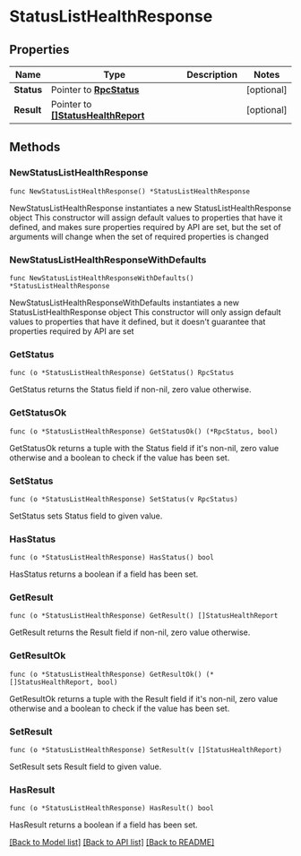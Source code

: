 # StatusListHealthResponse

## Properties

Name | Type | Description | Notes
------------ | ------------- | ------------- | -------------
**Status** | Pointer to [**RpcStatus**](RpcStatus.md) |  | [optional] 
**Result** | Pointer to [**[]StatusHealthReport**](StatusHealthReport.md) |  | [optional] 

## Methods

### NewStatusListHealthResponse

`func NewStatusListHealthResponse() *StatusListHealthResponse`

NewStatusListHealthResponse instantiates a new StatusListHealthResponse object
This constructor will assign default values to properties that have it defined,
and makes sure properties required by API are set, but the set of arguments
will change when the set of required properties is changed

### NewStatusListHealthResponseWithDefaults

`func NewStatusListHealthResponseWithDefaults() *StatusListHealthResponse`

NewStatusListHealthResponseWithDefaults instantiates a new StatusListHealthResponse object
This constructor will only assign default values to properties that have it defined,
but it doesn't guarantee that properties required by API are set

### GetStatus

`func (o *StatusListHealthResponse) GetStatus() RpcStatus`

GetStatus returns the Status field if non-nil, zero value otherwise.

### GetStatusOk

`func (o *StatusListHealthResponse) GetStatusOk() (*RpcStatus, bool)`

GetStatusOk returns a tuple with the Status field if it's non-nil, zero value otherwise
and a boolean to check if the value has been set.

### SetStatus

`func (o *StatusListHealthResponse) SetStatus(v RpcStatus)`

SetStatus sets Status field to given value.

### HasStatus

`func (o *StatusListHealthResponse) HasStatus() bool`

HasStatus returns a boolean if a field has been set.

### GetResult

`func (o *StatusListHealthResponse) GetResult() []StatusHealthReport`

GetResult returns the Result field if non-nil, zero value otherwise.

### GetResultOk

`func (o *StatusListHealthResponse) GetResultOk() (*[]StatusHealthReport, bool)`

GetResultOk returns a tuple with the Result field if it's non-nil, zero value otherwise
and a boolean to check if the value has been set.

### SetResult

`func (o *StatusListHealthResponse) SetResult(v []StatusHealthReport)`

SetResult sets Result field to given value.

### HasResult

`func (o *StatusListHealthResponse) HasResult() bool`

HasResult returns a boolean if a field has been set.


[[Back to Model list]](../README.md#documentation-for-models) [[Back to API list]](../README.md#documentation-for-api-endpoints) [[Back to README]](../README.md)


